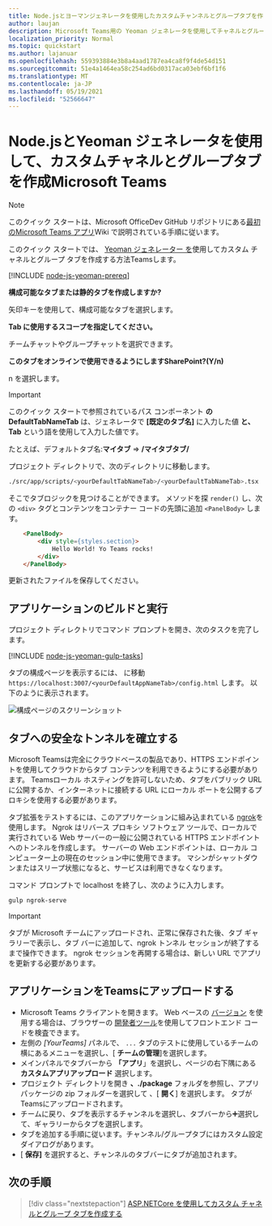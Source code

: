 ```yaml
---
title: Node.jsとヨーマンジェネレータを使用したカスタムチャンネルとグループタブを作成Microsoft Teams
author: laujan
description: Microsoft Teams用の Yeoman ジェネレータを使用してチャネルとグループ タブを作成するクイック スタート ガイドです。
localization_priority: Normal
ms.topic: quickstart
ms.author: lajanuar
ms.openlocfilehash: 559393884e3b8a4aad1787ea4ca8f9f4de54d151
ms.sourcegitcommit: 51e4a1464ea58c254ad6bd0317aca03ebf6bf1f6
ms.translationtype: MT
ms.contentlocale: ja-JP
ms.lasthandoff: 05/19/2021
ms.locfileid: "52566647"
---
```

# <a name="create-a-custom-channel-and-group-tab-using-nodejs-and-the-yeoman-generator-for-microsoft-teams"></a>Node.jsとYeoman ジェネレータを使用して、カスタムチャネルとグループタブを作成Microsoft Teams

>[!NOTE]
>このクイック スタートは、Microsoft OfficeDev GitHub リポジトリにある[最初のMicrosoft Teams アプリ](https://github.com/OfficeDev/generator-teams/wiki/Build-Your-First-Microsoft-Teams-App)Wiki で説明されている手順に従います。

このクイック スタートでは、 [Yeoman ジェネレーター を](https://github.com/OfficeDev/generator-teams/)使用してカスタム チャネルとグループ タブを作成する方法Teamsします。

[!INCLUDE [node-js-yeoman-prereq](~/includes/tabs/node-js-yeoman-prereq.md)]

**構成可能なタブまたは静的タブを作成しますか?**

矢印キーを使用して、構成可能なタブを選択します。

**Tab に使用するスコープを指定してください。**

チームチャットやグループチャットを選択できます。

**このタブをオンラインで使用できるようにしますSharePoint?(Y/n)** 

n を選択します。

>[!IMPORTANT]
>このクイック スタートで参照されているパス コンポーネント **の DefaultTabNameTab** は、ジェネレータで **[既定のタブ名]** に入力した値 **と、Tab** という語を使用して入力した値です。
>
>たとえば、デフォルトタブ名:**マイタブ**  =>  **/マイタブタブ/**

プロジェクト ディレクトリで、次のディレクトリに移動します。

```bash
./src/app/scripts/<yourDefaultTabNameTab>/<yourDefaultTabNameTab>.tsx
```

そこでタブロジックを見つけることができます。 メソッドを探 `render()` し、次の `<div>` タグとコンテンツをコンテナー コードの先頭に追加 `<PanelBody>` します。

```html
    <PanelBody>
        <div style={styles.section}>
            Hello World! Yo Teams rocks!
        </div>
    </PanelBody>
```

更新されたファイルを保存してください。

## <a name="build-and-run-your-application"></a>アプリケーションのビルドと実行

プロジェクト ディレクトリでコマンド プロンプトを開き、次のタスクを完了します。

[!INCLUDE [node-js-yeoman-gulp-tasks](~/includes/tabs/node-js-yeoman-gulp-tasks.md)]

タブの構成ページを表示するには、 に移動 `https://localhost:3007/<yourDefaultAppNameTab>/config.html` します。 以下のように表示されます。

![構成ページのスクリーンショット](~/assets/images/tab-images/configurationPage.png)

## <a name="establish-a-secure-tunnel-to-your-tab"></a>タブへの安全なトンネルを確立する

Microsoft Teamsは完全にクラウドベースの製品であり、HTTPS エンドポイントを使用してクラウドからタブ コンテンツを利用できるようにする必要があります。 Teamsローカル ホスティングを許可しないため、タブをパブリック URL に公開するか、インターネットに接続する URL にローカル ポートを公開するプロキシを使用する必要があります。

タブ拡張をテストするには、このアプリケーションに組み込まれている [ngrok](https://ngrok.com/docs)を使用します。 Ngrok はリバース プロキシ ソフトウェア ツールで、ローカルで実行されている Web サーバーの一般に公開されている HTTPS エンドポイントへのトンネルを作成します。 サーバーの Web エンドポイントは、ローカル コンピューター上の現在のセッション中に使用できます。 マシンがシャットダウンまたはスリープ状態になると、サービスは利用できなくなります。

コマンド プロンプトで localhost を終了し、次のように入力します。

```bash
gulp ngrok-serve
```

> [!IMPORTANT]
> タブが Microsoft チームにアップロードされ、正常に保存された後、タブ ギャラリーで表示し、タブ バーに追加して、ngrok トンネル セッションが終了するまで操作できます。 ngrok セッションを再開する場合は、新しい URL でアプリを更新する必要があります。

## <a name="upload-your-application-to-teams"></a>アプリケーションをTeamsにアップロードする

- Microsoft Teams クライアントを開きます。 Web ベースの [バージョン](https://teams.microsoft.com) を使用する場合は、ブラウザーの [開発者ツール](~/tabs/how-to/developer-tools.md)を使用してフロントエンド コードを検査できます。
- 左側の *[YourTeams]* パネルで、 `...` タブのテストに使用しているチームの横にあるメニューを選択し、[ **チームの管理**]を選択します。
- メインパネルでタブバーから **「アプリ**」を選択し、ページの右下隅にある **カスタムアプリアップロード** 選択します。
- プロジェクト ディレクトリを開き **、./package** フォルダを参照し、アプリ パッケージの zip フォルダーを選択して 、[ **開く**] を選択します。 タブがTeamsにアップロードされます。
- チームに戻り、タブを表示するチャンネルを選択し、タブバーから➕選択して、ギャラリーからタブを選択します。
- タブを追加する手順に従います。チャンネル/グループタブにはカスタム設定ダイアログがあります。
- [ **保存]** を選択すると、チャンネルのタブバーにタブが追加されます。

## <a name="next-step"></a>次の手順

> [!div class="nextstepaction"]
> [ASP.NETCore を使用してカスタム チャネルとグループ タブを作成する](~/tabs/quickstarts/create-channel-group-tab-dotnet-core.md)